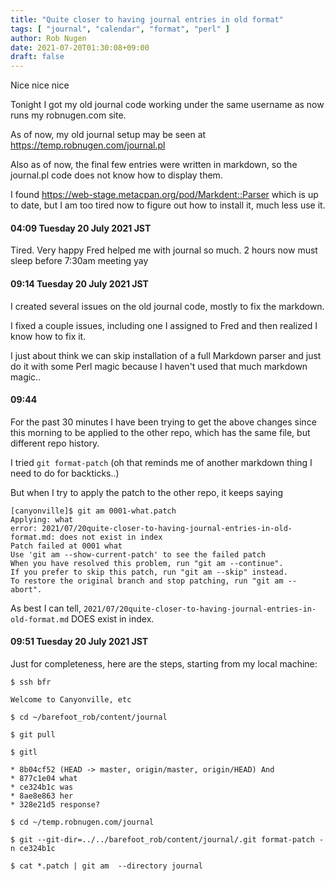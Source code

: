 ```yaml
---
title: "Quite closer to having journal entries in old format"
tags: [ "journal", "calendar", "format", "perl" ]
author: Rob Nugen
date: 2021-07-20T01:30:08+09:00
draft: false
---
```


Nice nice nice

Tonight I got my old journal code working under the same username as
now runs my robnugen.com site.

As of now, my old journal setup may be seen at
https://temp.robnugen.com/journal.pl

Also as of now, the final few entries were written in markdown, so
the journal.pl code does not know how to display them.

I found https://web-stage.metacpan.org/pod/Markdent::Parser which is
up to date, but I am too tired now to figure out how to install it,
much less use it.

#### 04:09 Tuesday 20 July 2021 JST

Tired.  Very happy Fred helped me with journal so much.  2 hours now
must sleep before 7:30am meeting yay

#### 09:14 Tuesday 20 July 2021 JST

I created several issues on the old journal code, mostly to fix the markdown.

I fixed a couple issues, including one I assigned to Fred and then
realized I know how to fix it.

I just about think we can skip installation of a full Markdown parser
and just do it with some Perl magic because I haven't used that much
markdown magic..

#### 09:44

For the past 30 minutes I have been trying to get the above changes
since this morning to be applied to the other repo, which has the same
file, but different repo history.

I tried `git format-patch` (oh that reminds me of another markdown
thing I need to do for backticks..)

But when I try to apply the patch to the other repo, it keeps saying

    [canyonville]$ git am 0001-what.patch
    Applying: what
    error: 2021/07/20quite-closer-to-having-journal-entries-in-old-format.md: does not exist in index
    Patch failed at 0001 what
    Use 'git am --show-current-patch' to see the failed patch
    When you have resolved this problem, run "git am --continue".
    If you prefer to skip this patch, run "git am --skip" instead.
    To restore the original branch and stop patching, run "git am --abort".

As best I can tell,
`2021/07/20quite-closer-to-having-journal-entries-in-old-format.md`
DOES exist in index.

#### 09:51 Tuesday 20 July 2021 JST

Just for completeness, here are the steps, starting from my local
machine:

`$ ssh bfr`

    Welcome to Canyonville, etc

`$ cd ~/barefoot_rob/content/journal`

`$ git pull`

`$ gitl`

    * 8b04cf52 (HEAD -> master, origin/master, origin/HEAD) And
    * 877c1e04 what
    * ce324b1c was
    * 8ae8e863 her
    * 328e21d5 response?

`$ cd ~/temp.robnugen.com/journal`

`$ git --git-dir=../../barefoot_rob/content/journal/.git format-patch -n ce324b1c`

`$ cat *.patch | git am  --directory journal`
